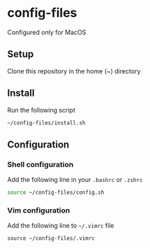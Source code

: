 # config-files

Configured only for MacOS

## Setup

Clone this repository in the home (~) directory

## Install

Run the following script

```sh
~/config-files/install.sh
```

## Configuration

### Shell configuration

Add the following line in your `.bashrc` or `.zshrc`

```sh
source ~/config-files/config.sh
```

### Vim configuration

Add the following line to `~/.vimrc` file

```vimrc
source ~/config-files/.vimrc
```
